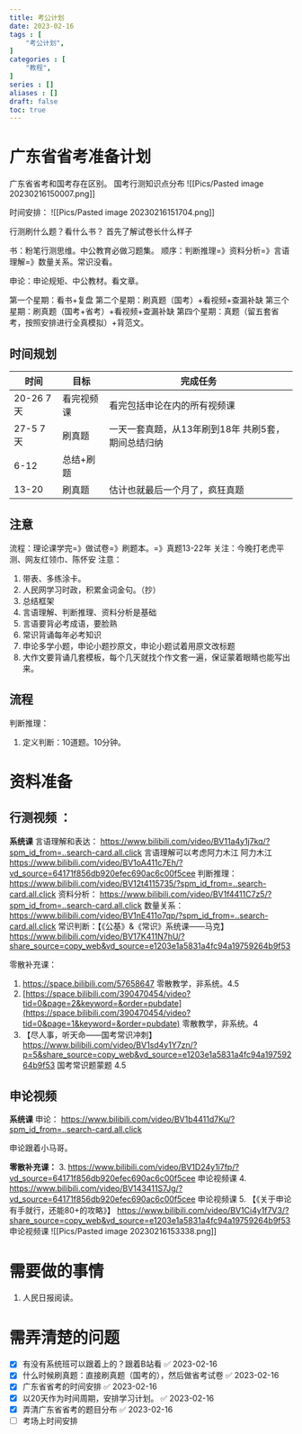 ```yaml
---
title: 考公计划
date: 2023-02-16
tags : [
	"考公计划",
]
categories : [
	"教程",
]
series : []
aliases : []
draft: false
toc: true
---
```

# 广东省省考准备计划

广东省省考和国考存在区别。
国考行测知识点分布
![[Pics/Pasted image 20230216150007.png]]

时间安排：
![[Pics/Pasted image 20230216151704.png]]

行测刷什么题？看什么书？
首先了解试卷长什么样子 

书：粉笔行测思维。中公教育必做习题集。
顺序：判断推理=》资料分析=》言语理解=》数量关系。常识没看。


申论：申论规矩、中公教材。看文章。

第一个星期：看书+复盘
第二个星期：刷真题（国考）+看视频+查漏补缺
第三个星期：刷真题（国考+省考）+看视频+查漏补缺
第四个星期：真题（留五套省考，按照安排进行全真模拟）+背范文。
## 时间规划
| 时间      | 目标       | 完成任务                                           |
| --------- | ---------- | -------------------------------------------------- |
| 20-26 7天 | 看完视频课 | 看完包括申论在内的所有视频课                       |
| 27-5 7天  | 刷真题     | 一天一套真题，从13年刷到18年 共刷5套，期间总结归纳 |
| 6-12      | 总结+刷题  |                                                    |
| 13-20          |   刷真题         |    估计也就最后一个月了，疯狂真题                                                |



## 注意
流程：理论课学完=》做试卷=》刷题本。=》真题13-22年
关注：今晚打老虎平测、网友红领巾、陈怀安
注意：
1. 带表、多练涂卡。
2. 人民网学习时政，积累金词金句。（抄）
3. 总结框架
4. 言语理解、判断推理、资料分析是基础
5. 言语要背必考成语，要脸熟
6. 常识背诵每年必考知识
7. 申论多学小题，申论小题抄原文，申论小题试着用原文改标题
8. 大作文要背诵几套模板，每个几天就找个作文套一遍，保证蒙着眼睛也能写出来。

## 流程

判断推理：
1. 定义判断：10道题。10分钟。


# 资料准备
## 行测视频 ：

**系统课**
言语理解和表达： https://www.bilibili.com/video/BV11a4y1j7kq/?spm_id_from=..search-card.all.click 言语理解可以考虑阿力木江
	阿力木江 https://www.bilibili.com/video/BV1oA411c7Eh/?vd_source=64171f856db920efec690ac6c00f5cee
判断推理： https://www.bilibili.com/video/BV12t4115735/?spm_id_from=..search-card.all.click
资料分析： https://www.bilibili.com/video/BV1f4411C7z5/?spm_id_from=..search-card.all.click
数量关系： https://www.bilibili.com/video/BV1nE411o7qp/?spm_id_from=..search-card.all.click
常识判断：【《公基》&《常识》系统课——马克】 https://www.bilibili.com/video/BV17K411N7hU/?share_source=copy_web&vd_source=e1203e1a5831a4fc94a19759264b9f53

零散补充课：
1. https://space.bilibili.com/57658647 零散教学，非系统。4.5
2. [https://space.bilibili.com/390470454/video?tid=0&page=2&keyword=&order=pubdate](https://space.bilibili.com/390470454/video?tid=0&page=1&keyword=&order=pubdate) 零散教学，非系统。4
3. 【尽人事，听天命——国考常识冲刺】 https://www.bilibili.com/video/BV1sd4y1Y7zn/?p=5&share_source=copy_web&vd_source=e1203e1a5831a4fc94a19759264b9f53 国考常识题蒙题 4.5

## 申论视频
**系统课**
申论： https://www.bilibili.com/video/BV1b4411d7Ku/?spm_id_from=..search-card.all.click

申论跟着小马哥。

**零散补充课：**
3. https://www.bilibili.com/video/BV1D24y1i7fp/?vd_source=64171f856db920efec690ac6c00f5cee 申论视频课
4. https://www.bilibili.com/video/BV143411S7Jg/?vd_source=64171f856db920efec690ac6c00f5cee 申论视频课
5. 【《关于申论有手就行，还能80+的攻略》】 https://www.bilibili.com/video/BV1Ci4y1f7V3/?share_source=copy_web&vd_source=e1203e1a5831a4fc94a19759264b9f53 申论视频课
![[Pics/Pasted image 20230216153338.png]]


# 需要做的事情
1. 人民日报阅读。

# 需弄清楚的问题
- [x] 有没有系统班可以跟着上的？跟着B站看 ✅ 2023-02-16
- [x] 什么时候刷真题：直接刷真题（国考的），然后做省考试卷 ✅ 2023-02-16
- [x] 广东省省考的时间安排 ✅ 2023-02-16
- [x] 以20天作为时间周期，安排学习计划。 ✅ 2023-02-16
- [x] 弄清广东省省考的题目分布 ✅ 2023-02-16
- [ ] 考场上时间安排